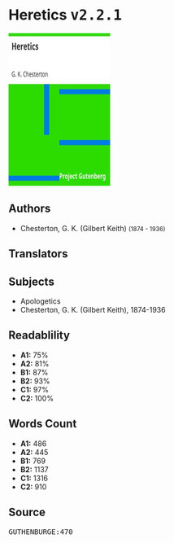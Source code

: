 # Heretics <kbd>v2.2.1</kbd>

![](./cover.medium.jpg "")

## Authors


 - Chesterton, G. K. (Gilbert Keith) <small>(1874 - 1936)</small>

## Translators



## Subjects


 - Apologetics
 - Chesterton, G. K. (Gilbert Keith), 1874-1936

## Readablility


 - **A1:** 75%
 - **A2:** 81%
 - **B1:** 87%
 - **B2:** 93%
 - **C1:** 97%
 - **C2:** 100%

## Words Count


 - **A1:** 486
 - **A2:** 445
 - **B1:** 769
 - **B2:** 1137
 - **C1:** 1316
 - **C2:** 910

## Source


<kbd>GUTHENBURGE:470</kbd>
